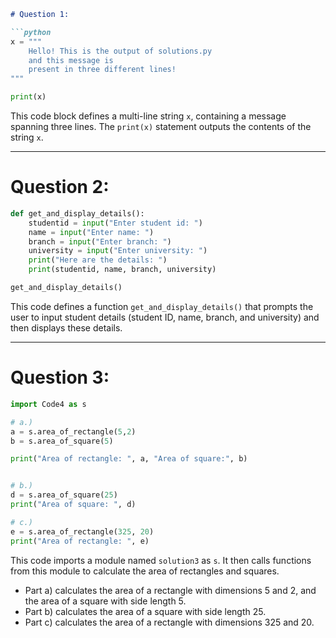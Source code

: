 ```md
# Question 1:

```python
x = """
    Hello! This is the output of solutions.py
    and this message is 
    present in three different lines!
"""

print(x)
```

This code block defines a multi-line string `x`, containing a message spanning three lines. The `print(x)` statement outputs the contents of the string `x`.

---

# Question 2:

```python
def get_and_display_details():
    studentid = input("Enter student id: ")
    name = input("Enter name: ")
    branch = input("Enter branch: ")
    university = input("Enter university: ")
    print("Here are the details: ")
    print(studentid, name, branch, university)

get_and_display_details()
```

This code defines a function `get_and_display_details()` that prompts the user to input student details (student ID, name, branch, and university) and then displays these details.

---

# Question 3:

```python
import Code4 as s

# a.)
a = s.area_of_rectangle(5,2)
b = s.area_of_square(5)

print("Area of rectangle: ", a, "Area of square:", b)


# b.) 
d = s.area_of_square(25)
print("Area of square: ", d)

# c.) 
e = s.area_of_rectangle(325, 20)
print("Area of rectangle: ", e)
```

This code imports a module named `solution3` as `s`. It then calls functions from this module to calculate the area of rectangles and squares.

- Part a) calculates the area of a rectangle with dimensions 5 and 2, and the area of a square with side length 5.
- Part b) calculates the area of a square with side length 25.
- Part c) calculates the area of a rectangle with dimensions 325 and 20.
